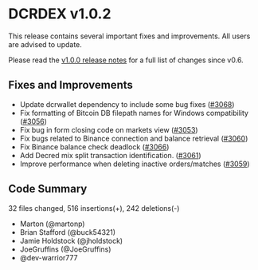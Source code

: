 
# DCRDEX v1.0.2

This release contains several important fixes and improvements.  All users are advised to update.

Please read the [v1.0.0 release notes](https://github.com/decred/dcrdex/releases/tag/v1.0.0) for a full list of changes since v0.6.

## Fixes and Improvements

- Update dcrwallet dependency to include some bug fixes ([#3068](https://github.com/decred/dcrdex/pull/3068))
- Fix formatting of Bitcoin DB filepath names for Windows compatibility ([#3056](https://github.com/decred/dcrdex/pull/3056))
- Fix bug in form closing code on markets view ([#3053](https://github.com/decred/dcrdex/pull/3053))
- Fix bugs related to Binance connection and balance retrieval ([#3060](https://github.com/decred/dcrdex/pull/3060))
- Fix Binance balance check deadlock ([#3066](https://github.com/decred/dcrdex/pull/3066))
- Add Decred mix split transaction identification. ([#3061](https://github.com/decred/dcrdex/pull/3061))
- Improve performance when deleting inactive orders/matches ([#3059](https://github.com/decred/dcrdex/pull/3059))

## Code Summary

32 files changed, 516 insertions(+), 242 deletions(-)

- Marton (@martonp)
- Brian Stafford (@buck54321)
- Jamie Holdstock (@jholdstock)
- JoeGruffins (@JoeGruffins)
- @dev-warrior777
